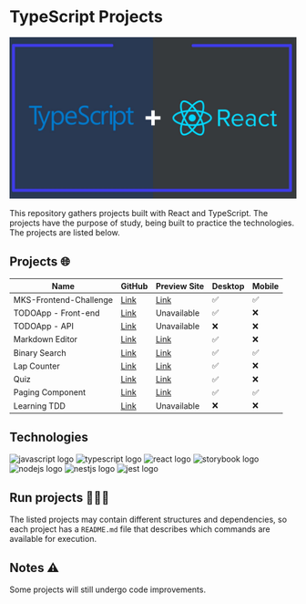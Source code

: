 # TypeScript Projects

<div align="center">
 <img src="./public/typescript-cover.jpg">
</div>

This repository gathers projects built with React and TypeScript. The projects have the purpose of study, being built to practice the technologies. The projects are listed below.

## Projects 🌐

| **Name** | **GitHub** | **Preview Site** | **Desktop** | **Mobile** |
|--|--|--|--|--|
|MKS-Frontend-Challenge|[Link](https://github.com/diogosaucedo/mks-frontend-challenge)|[Link](https://mks-frontend-challenge-bice.vercel.app/)|✅|✅|
|TODOApp - Front-end|[Link](https://github.com/diogosaucedo/todo-app-frontend)| Unavailable| ✅ | ❌ |
|TODOApp - API|[Link](https://github.com/diogosaucedo/todo-app-backend)| Unavailable| ❌ | ❌ |
|Markdown Editor|[Link](https://github.com/diogosaucedo/markdown-editor)| [Link](https://diogosaucedo.github.io/markdown-editor/)| ✅ | ❌ |
|Binary Search|[Link](https://github.com/diogosaucedo/binary-search)| [Link](https://diogosaucedo.github.io/binary-search/)| ✅ | ✅ |
|Lap Counter|[Link](https://github.com/diogosaucedo/lap-counter)| [Link](https://diogosaucedo.github.io/lap-counter/)| ✅ | ❌ |
|Quiz|[Link](https://github.com/diogosaucedo/Quiz)| [Link](https://diogosaucedo.github.io/Quiz/)| ✅ | ❌ |
|Paging Component|[Link](https://github.com/diogosaucedo/Paging-Component)| [Link](https://diogosaucedo.github.io/Paging-Component/)| ✅ | ✅ |
|Learning TDD|[Link](https://github.com/diogosaucedo/TDD)| Unavailable | ❌ | ❌ |

## Technologies

<div align="left">
  <img src="https://cdn.jsdelivr.net/gh/devicons/devicon/icons/javascript/javascript-original.svg" height="40" width="52" alt="javascript logo"  />
  <img src="https://cdn.jsdelivr.net/gh/devicons/devicon/icons/typescript/typescript-original.svg" height="40" width="52" alt="typescript logo"  />
  <img src="https://cdn.jsdelivr.net/gh/devicons/devicon/icons/react/react-original.svg" height="40" width="52" alt="react logo"  />
  <img src="https://cdn.jsdelivr.net/gh/devicons/devicon/icons/storybook/storybook-original.svg" height="40" width="52" alt="storybook logo"  />
  <img src="https://cdn.jsdelivr.net/gh/devicons/devicon/icons/nodejs/nodejs-original.svg" height="40" width="52" alt="nodejs logo"  />
  <img src="https://cdn.jsdelivr.net/gh/devicons/devicon/icons/nestjs/nestjs-plain.svg" height="40" width="52" alt="nestjs logo"  />
  <img src="https://cdn.jsdelivr.net/gh/devicons/devicon/icons/jest/jest-plain.svg" height="40" width="52" alt="jest logo"  />
</div>

## Run projects 👨🏾‍💻

The listed projects may contain different structures and dependencies, so each project has a `README.md` file that describes which commands are available for execution.

## Notes ⚠️

Some projects will still undergo code improvements.
